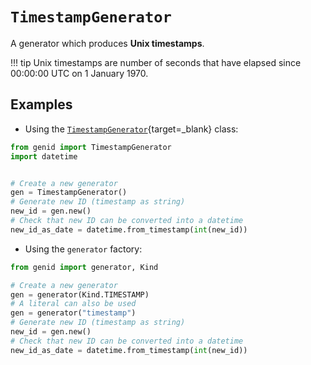 
# `TimestampGenerator`


A generator which produces **Unix timestamps**.

!!! tip
    Unix timestamps are number of seconds that have elapsed since 00:00:00 UTC on 1 January 1970.


## Examples

- Using the [`TimestampGenerator`](/reference/genid/#timestampgenerator){target=_blank} class:

```python
from genid import TimestampGenerator
import datetime


# Create a new generator
gen = TimestampGenerator()
# Generate new ID (timestamp as string)
new_id = gen.new()
# Check that new ID can be converted into a datetime
new_id_as_date = datetime.from_timestamp(int(new_id))
```

- Using the `generator` factory:

```python
from genid import generator, Kind

# Create a new generator
gen = generator(Kind.TIMESTAMP)
# A literal can also be used
gen = generator("timestamp")
# Generate new ID (timestamp as string)
new_id = gen.new()
# Check that new ID can be converted into a datetime
new_id_as_date = datetime.from_timestamp(int(new_id))
```
